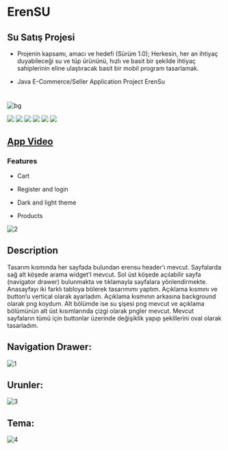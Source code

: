 # ErenSU
## Su Satış Projesi

- Projenin kapsamı, amacı ve hedefi (Sürüm 1.0); Herkesin, her an ihtiyaç duyabileceği su ve tüp ürününü, hızlı ve basit bir şekilde ihtiyaç sahiplerinin eline ulaştıracak basit bir mobil program tasarlamak.

- Java E-Commerce/Seller Application Project ErenSu
#
![bg](https://user-images.githubusercontent.com/40443383/189902693-553d0fb4-eb68-41cb-8cdf-d475ab84f185.png)

![](https://img.shields.io/github/stars/erensolmaz/erensu) ![](https://img.shields.io/github/forks/erensolmaz/erensu) ![](https://img.shields.io/github/tag/erensolmaz/erensu) ![](https://img.shields.io/github/release/erensolmaz/erensu) ![](https://img.shields.io/github/issues/erensolmaz/erensu) ![](https://img.shields.io/erensolmaz/erensu)

## [App Video](https://www.youtube.com/watch?v=jQ9IbwLKRIs "Heading link")


### Features

- Cart

- Register and login

- Dark and light theme

- Products


![2](https://user-images.githubusercontent.com/40443383/189900594-87e26aad-0f87-4f44-a664-848980b6c341.png)


## Description
Tasarım kısmında her sayfada bulundan erensu header’ı mevcut. Sayfalarda sağ alt köşede arama widget’I mevcut. Sol üst köşede açılabilir sayfa (navigator drawer) bulunmakta ve tıklamayla sayfalara yönlendirmekte. Anasayfayı iki farklı tabloya bölerek tasarımımı yaptım. Açıklama kısmını ve button’u vertical olarak ayarladım. Açıklama kısmının arkasına background olarak png koydum. Alt bölümde ise su şişesi png mevcut ve açıklama bölümünün alt üst kısımlarında çizgi olarak pngler mevcut. Mevcut sayfaların tümü için buttonlar üzerinde değişiklik yapıp şekillerini oval olarak tasarladım.

## Navigation Drawer:
![1](https://user-images.githubusercontent.com/40443383/189900665-a622ab66-7231-40f5-8ef6-a6d210ba7173.png)

## Urunler:
![3](https://user-images.githubusercontent.com/40443383/189900667-066e8338-cb87-469e-9ea8-697d84d731b4.png)

## Tema:
![4](https://user-images.githubusercontent.com/40443383/189900660-a7295844-4d84-4953-9a38-6884f25450b0.png)


